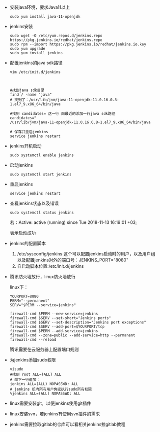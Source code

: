 * 安装java环境，要求Java11以上

  ```shell
  sudo yum install java-11-openjdk
  ```

* jenkins安装

  ```shell
  sudo wget -O /etc/yum.repos.d/jenkins.repo https://pkg.jenkins.io/redhat/jenkins.repo
  sudo rpm --import https://pkg.jenkins.io/redhat/jenkins.io.key
  sudo yum upgrade
  sudo yum install jenkins
  ```

* 配置jenkins的java sdk路径

  ```
  vim /etc/init.d/jenkins
  
  
  
  #找到java sdk目录
  find / -name "java"
  # 找到了：/usr/lib/jvm/java-11-openjdk-11.0.16.0.8-1.el7_9.x86_64/bin/java
  
  #找到 candidates= 这一行 向最近的添加一行java sdk路径
  candidates="
  /usr/lib/jvm/java-11-openjdk-11.0.16.0.8-1.el7_9.x86_64/bin/java
  
  # 保存并重启jenkins
  service jenkins restart
  
  ```

  

* jenkins开机启动

  ```
  sudo systemctl enable jenkins
  ```

* 启动jenkins

  ```
  sudo systemctl start jenkins
  ```

* 重启jenkins

  ```
  service jenkins restart
  ```

* 查看jenkins状态以及错误

  ```
  sudo systemctl status jenkins
  ```

  若：Active: active (running) since Tue 2018-11-13 16:19:01
  +03; 

  表示启动成功

* jenkins的配置脚本

  1. /etc/sysconfig/jenkins 这个可以配置jenkins启动时的用户，以及用户组 以及配置jenkins对外的端口号：JENKINS_PORT="8080"
  2. 自启动脚本位置:/etc/init.d/jenkins

* 腾讯防火墙放行，linux防火墙放行

  linux下：

  ```
  YOURPORT=8080
  PERM="--permanent"
  SERV="$PERM --service=jenkins"
  
  firewall-cmd $PERM --new-service=jenkins
  firewall-cmd $SERV --set-short="Jenkins ports"
  firewall-cmd $SERV --set-description="Jenkins port exceptions"
  firewall-cmd $SERV --add-port=$YOURPORT/tcp
  firewall-cmd $PERM --add-service=jenkins
  firewall-cmd --zone=public --add-service=http --permanent
  firewall-cmd --reload
  
  ```

  腾讯需要在云服务器上配置端口规则

* 为jenkins添加sudo权限

  ```
  visudo
  #找到 root ALL=(ALL) ALL
  # 向下一行追加：
  jenkins ALL=(ALL) NOPASSWD: ALL
  # jenkins 组内所有用户免密执行sudo所有权限
  %jenkins ALL=(ALL) NOPASSWD: ALL
  ```

* linux需要安装git，以便jenkins使用git插件

* linux安装svn，若jenkins有使用svn插件的需求

* jenkins需要拉取gitlab的仓库可以看相关jenkins拉gitlab教程